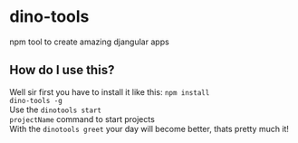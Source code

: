 # dino-tools
npm tool to create amazing djangular apps

## How do I use this?
Well sir first you have to install it like this: <code>npm install dino-tools -g</code> <br>
Use the <code>dinotools start projectName</code> command to start projects <br>
With the <code>dinotools greet</code> your day will become better, thats pretty much it!
